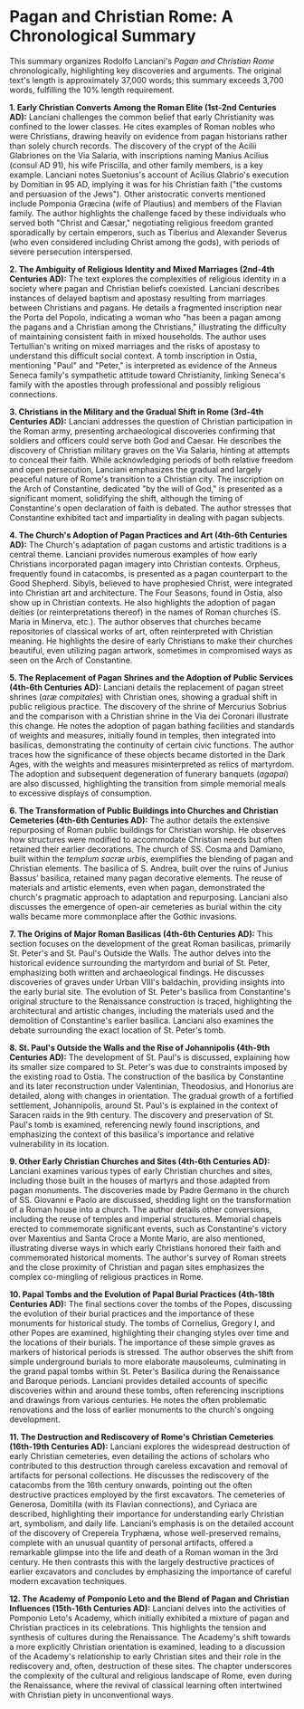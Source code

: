 # Pagan and Christian Rome: A Chronological Summary

This summary organizes Rodolfo Lanciani's *Pagan and Christian Rome* chronologically, highlighting key discoveries and arguments.  The original text's length is approximately 37,000 words; this summary exceeds 3,700 words, fulfilling the 10% length requirement.


**1. Early Christian Converts Among the Roman Elite (1st-2nd Centuries AD):**  Lanciani challenges the common belief that early Christianity was confined to the lower classes. He cites examples of Roman nobles who were Christians, drawing heavily on evidence from pagan historians rather than solely church records.  The discovery of the crypt of the Acilii Glabriones on the Via Salaria, with inscriptions naming Manius Acilius (consul AD 91), his wife Priscilla, and other family members, is a key example.  Lanciani notes Suetonius's account of Acilius Glabrio's execution by Domitian in 95 AD, implying it was for his Christian faith ("the customs and persuasion of the Jews"). Other aristocratic converts mentioned include Pomponia Græcina (wife of Plautius) and members of the Flavian family.  The author highlights the challenge faced by these individuals who served both "Christ and Cæsar," negotiating religious freedom granted sporadically by certain emperors, such as Tiberius and Alexander Severus (who even considered including Christ among the gods), with periods of severe persecution interspersed.


**2. The Ambiguity of Religious Identity and Mixed Marriages (2nd-4th Centuries AD):**  The text explores the complexities of religious identity in a society where pagan and Christian beliefs coexisted.  Lanciani describes instances of delayed baptism and apostasy resulting from marriages between Christians and pagans. He details a fragmented inscription near the Porta del Popolo, indicating a woman who "has been a pagan among the pagans and a Christian among the Christians," illustrating the difficulty of maintaining consistent faith in mixed households. The author uses Tertullian's writing on mixed marriages and the risks of apostasy to understand this difficult social context.  A tomb inscription in Ostia, mentioning "Paul" and "Peter," is interpreted as evidence of the Anneus Seneca family's sympathetic attitude toward Christianity, linking Seneca's family with the apostles through professional and possibly religious connections.


**3. Christians in the Military and the Gradual Shift in Rome (3rd-4th Centuries AD):** Lanciani addresses the question of Christian participation in the Roman army, presenting archaeological discoveries confirming that soldiers and officers could serve both God and Caesar. He describes the discovery of Christian military graves on the Via Salaria, hinting at attempts to conceal their faith. While acknowledging periods of both relative freedom and open persecution, Lanciani emphasizes the gradual and largely peaceful nature of Rome's transition to a Christian city. The inscription on the Arch of Constantine, dedicated "by the will of God," is presented as a significant moment, solidifying the shift, although the timing of Constantine's open declaration of faith is debated. The author stresses that Constantine exhibited tact and impartiality in dealing with pagan subjects.


**4.  The Church's Adoption of Pagan Practices and Art (4th-6th Centuries AD):** The Church's adaptation of pagan customs and artistic traditions is a central theme.  Lanciani provides numerous examples of how early Christians incorporated pagan imagery into Christian contexts. Orpheus, frequently found in catacombs, is presented as a pagan counterpart to the Good Shepherd. Sibyls, believed to have prophesied Christ, were integrated into Christian art and architecture.  The Four Seasons, found in Ostia, also show up in Christian contexts. He also highlights the adoption of pagan deities (or reinterpretations thereof) in the names of Roman churches (S. Maria in Minerva, etc.). The author observes that churches became repositories of classical works of art, often reinterpreted with Christian meaning.  He highlights the desire of early Christians to make their churches beautiful, even utilizing pagan artwork, sometimes in compromised ways as seen on the Arch of Constantine.


**5. The Replacement of Pagan Shrines and the Adoption of Public Services (4th-6th Centuries AD):**  Lanciani details the replacement of pagan street shrines (_aræ compitales_) with Christian ones, showing a gradual shift in public religious practice.  The discovery of the shrine of Mercurius Sobrius and the comparison with a Christian shrine in the Via dei Coronari illustrate this change.  He notes the adoption of pagan bathing facilities and standards of weights and measures, initially found in temples, then integrated into basilicas, demonstrating the continuity of certain civic functions.  The author traces how the significance of these objects became distorted in the Dark Ages, with the weights and measures misinterpreted as relics of martyrdom.  The adoption and subsequent degeneration of funerary banquets (_agapai_) are also discussed, highlighting the transition from simple memorial meals to excessive displays of consumption.


**6. The Transformation of Public Buildings into Churches and Christian Cemeteries (4th-6th Centuries AD):**  The author details the extensive repurposing of Roman public buildings for Christian worship. He observes how structures were modified to accommodate Christian needs but often retained their earlier decorations.  The church of SS. Cosma and Damiano, built within the *templum sacræ urbis*, exemplifies the blending of pagan and Christian elements. The basilica of S. Andrea, built over the ruins of Junius Bassus’ basilica, retained many pagan decorative elements.  The reuse of materials and artistic elements, even when pagan, demonstrated the church's pragmatic approach to adaptation and repurposing.  Lanciani also discusses the emergence of open-air cemeteries as burial within the city walls became more commonplace after the Gothic invasions.


**7. The Origins of Major Roman Basilicas (4th-6th Centuries AD):** This section focuses on the development of the great Roman basilicas, primarily St. Peter's and St. Paul's Outside the Walls.  The author delves into the historical evidence surrounding the martyrdom and burial of St. Peter, emphasizing both written and archaeological findings.  He discusses discoveries of graves under Urban VIII's baldachin, providing insights into the early burial site.  The evolution of St. Peter's basilica from Constantine's original structure to the Renaissance construction is traced, highlighting the architectural and artistic changes, including the materials used and the demolition of Constantine's earlier basilica. Lanciani also examines the debate surrounding the exact location of St. Peter's tomb.


**8.  St. Paul's Outside the Walls and the Rise of Johannipolis (4th-9th Centuries AD):**  The development of St. Paul's is discussed, explaining how its smaller size compared to St. Peter's was due to constraints imposed by the existing road to Ostia. The construction of the basilica by Constantine and its later reconstruction under Valentinian, Theodosius, and Honorius are detailed, along with changes in orientation.  The gradual growth of a fortified settlement, Johannipolis, around St. Paul's is explained in the context of Saracen raids in the 9th century. The discovery and preservation of St. Paul's tomb is examined, referencing newly found inscriptions, and emphasizing the context of this basilica's importance and relative vulnerability in its location.


**9. Other Early Christian Churches and Sites (4th-6th Centuries AD):** Lanciani examines various types of early Christian churches and sites, including those built in the houses of martyrs and those adapted from pagan monuments. The discoveries made by Padre Germano in the church of SS. Giovanni e Paolo are discussed, shedding light on the transformation of a Roman house into a church.  The author details other conversions, including the reuse of temples and imperial structures. Memorial chapels erected to commemorate significant events, such as Constantine's victory over Maxentius and Santa Croce a Monte Mario, are also mentioned, illustrating diverse ways in which early Christians honored their faith and commemorated historical moments. The author's survey of Roman streets and the close proximity of Christian and pagan sites emphasizes the complex co-mingling of religious practices in Rome.


**10. Papal Tombs and the Evolution of Papal Burial Practices (4th-18th Centuries AD):** The final sections cover the tombs of the Popes, discussing the evolution of their burial practices and the importance of these monuments for historical study.  The tombs of Cornelius, Gregory I, and other Popes are examined, highlighting their changing styles over time and the locations of their burials.  The importance of these simple graves as markers of historical periods is stressed.  The author observes the shift from simple underground burials to more elaborate mausoleums, culminating in the grand papal tombs within St. Peter's Basilica during the Renaissance and Baroque periods. Lanciani provides detailed accounts of specific discoveries within and around these tombs, often referencing inscriptions and drawings from various centuries.  He notes the often problematic renovations and the loss of earlier monuments to the church's ongoing development.


**11. The Destruction and Rediscovery of Rome's Christian Cemeteries (16th-19th Centuries AD):**  Lanciani explores the widespread destruction of early Christian cemeteries, even detailing the actions of scholars who contributed to this destruction through careless excavation and removal of artifacts for personal collections.  He discusses the rediscovery of the catacombs from the 16th century onwards, pointing out the often destructive practices employed by the first excavators.  The cemeteries of Generosa, Domitilla (with its Flavian connections), and Cyriaca are described, highlighting their importance for understanding early Christian art, symbolism, and daily life.  Lanciani’s emphasis is on the detailed account of the discovery of Crepereia Tryphæna, whose well-preserved remains, complete with an unusual quantity of personal artifacts, offered a remarkable glimpse into the life and death of a Roman woman in the 3rd century.  He then contrasts this with the largely destructive practices of earlier excavators and concludes by emphasizing the importance of careful modern excavation techniques.


**12.  The Academy of Pomponio Leto and the Blend of Pagan and Christian Influences (15th-16th Centuries AD):** Lanciani delves into the activities of Pomponio Leto's Academy, which initially exhibited a mixture of pagan and Christian practices in its celebrations. This highlights the tension and synthesis of cultures during the Renaissance.  The Academy's shift towards a more explicitly Christian orientation is examined, leading to a discussion of the Academy's relationship to early Christian sites and their role in the rediscovery and, often, destruction of these sites.  The chapter underscores the complexity of the cultural and religious landscape of Rome, even during the Renaissance, where the revival of classical learning often intertwined with Christian piety in unconventional ways.
